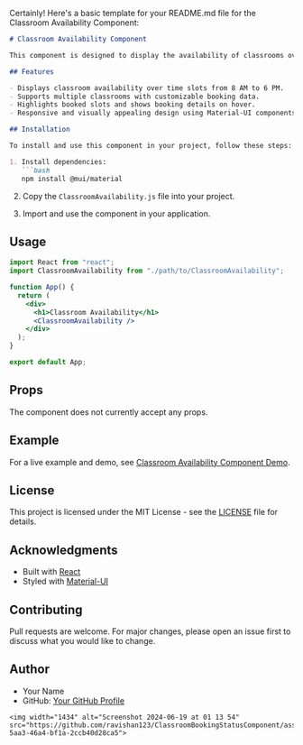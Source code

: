 Certainly! Here's a basic template for your README.md file for the Classroom Availability Component:

```markdown
# Classroom Availability Component

This component is designed to display the availability of classrooms over specified time slots in a table format. It provides a visual representation of booked and available time slots for different classrooms.

## Features

- Displays classroom availability over time slots from 8 AM to 6 PM.
- Supports multiple classrooms with customizable booking data.
- Highlights booked slots and shows booking details on hover.
- Responsive and visually appealing design using Material-UI components.

## Installation

To install and use this component in your project, follow these steps:

1. Install dependencies:
   ```bash
   npm install @mui/material
   ```

2. Copy the `ClassroomAvailability.js` file into your project.

3. Import and use the component in your application.

## Usage

```jsx
import React from "react";
import ClassroomAvailability from "./path/to/ClassroomAvailability";

function App() {
  return (
    <div>
      <h1>Classroom Availability</h1>
      <ClassroomAvailability />
    </div>
  );
}

export default App;
```

## Props

The component does not currently accept any props.

## Example

For a live example and demo, see [Classroom Availability Component Demo](link-to-demo).

## License

This project is licensed under the MIT License - see the [LICENSE](LICENSE) file for details.

## Acknowledgments

- Built with [React](https://reactjs.org/)
- Styled with [Material-UI](https://mui.com/)

## Contributing

Pull requests are welcome. For major changes, please open an issue first to discuss what you would like to change.

## Author

- Your Name
- GitHub: [Your GitHub Profile](https://github.com/ravishan123)

```
<img width="1434" alt="Screenshot 2024-06-19 at 01 13 54" src="https://github.com/ravishan123/ClassroomBookingStatusComponent/assets/66440787/796f46b9-5aa3-46a4-bf1a-2ccb40d28ca5">
